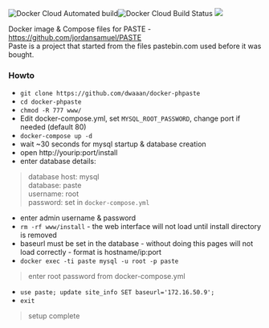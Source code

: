 ![Docker Cloud Automated build](https://img.shields.io/docker/cloud/automated/dwaaan/phpaste-docker.svg)![Docker Cloud Build Status](https://img.shields.io/docker/cloud/build/dwaaan/phpaste-docker.svg) [![](https://images.microbadger.com/badges/image/dwaaan/phpaste-docker.svg)](https://microbadger.com/images/dwaaan/phpaste-docker )

Docker image & Compose files for PASTE - https://github.com/jordansamuel/PASTE  
Paste is a project that started from the files pastebin.com used before it was bought.  

### Howto  

* `git clone https://github.com/dwaaan/docker-phpaste`  
* `cd docker-phpaste`  
* `chmod -R 777 www/`  
* Edit docker-compose.yml, set `MYSQL_ROOT_PASSWORD`, change port if needed (default 80)  
* `docker-compose up -d`  
* wait ~30 seconds for mysql startup & database creation  
* open http://yourip:port/install  
* enter database details:  
> database host: mysql  
> database: paste  
> username:  root  
> password:  set in `docker-compose.yml`  
* enter admin username & password
* `rm -rf www/install` - the web interface will not load until install directory is removed  
* baseurl must be set in the database - without doing this pages will not load correctly - format is hostname/ip:port  
* `docker exec -ti paste mysql -u root -p paste`  
> enter root password from docker-compose.yml  
* `use paste; update site_info SET baseurl='172.16.50.9';`  
* `exit`
> setup complete
